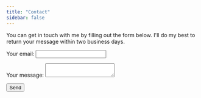 ```yaml
---
title: "Contact"
sidebar: false
---
```


You can get in touch with me by filling out the form below. I'll do my best to
return your message within two business days.

<form
  action="https://formspree.io/f/willingc@willingconsulting.com"
  method="POST"
>
  <label>
    Your email:
    <input type="email" name="email">
  </label>
  <p>
  <label>
    Your message:
    <textarea name="message"></textarea>
  </label>
  <p>
  <!-- your other form fields go here -->
  <button type="submit">Send</button>
</form>
